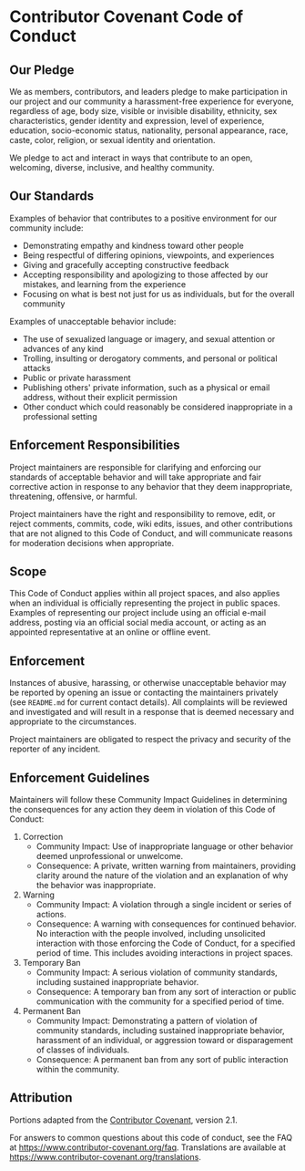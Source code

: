 # Contributor Covenant Code of Conduct

## Our Pledge

We as members, contributors, and leaders pledge to make participation in our project and
our community a harassment-free experience for everyone, regardless of age, body size,
visible or invisible disability, ethnicity, sex characteristics, gender identity and
expression, level of experience, education, socio-economic status, nationality, personal
appearance, race, caste, color, religion, or sexual identity and orientation.

We pledge to act and interact in ways that contribute to an open, welcoming, diverse,
inclusive, and healthy community.

## Our Standards

Examples of behavior that contributes to a positive environment for our community include:

* Demonstrating empathy and kindness toward other people
* Being respectful of differing opinions, viewpoints, and experiences
* Giving and gracefully accepting constructive feedback
* Accepting responsibility and apologizing to those affected by our mistakes, and learning from the experience
* Focusing on what is best not just for us as individuals, but for the overall community

Examples of unacceptable behavior include:

* The use of sexualized language or imagery, and sexual attention or advances of any kind
* Trolling, insulting or derogatory comments, and personal or political attacks
* Public or private harassment
* Publishing others' private information, such as a physical or email address, without their explicit permission
* Other conduct which could reasonably be considered inappropriate in a professional setting

## Enforcement Responsibilities

Project maintainers are responsible for clarifying and enforcing our standards of acceptable
behavior and will take appropriate and fair corrective action in response to any behavior that
they deem inappropriate, threatening, offensive, or harmful.

Project maintainers have the right and responsibility to remove, edit, or reject comments,
commits, code, wiki edits, issues, and other contributions that are not aligned to this Code of
Conduct, and will communicate reasons for moderation decisions when appropriate.

## Scope

This Code of Conduct applies within all project spaces, and also applies when an individual is
officially representing the project in public spaces. Examples of representing our project
include using an official e-mail address, posting via an official social media account, or acting
as an appointed representative at an online or offline event.

## Enforcement

Instances of abusive, harassing, or otherwise unacceptable behavior may be reported by
opening an issue or contacting the maintainers privately (see `README.md` for current
contact details). All complaints will be reviewed and investigated and will result in a response
that is deemed necessary and appropriate to the circumstances.

Project maintainers are obligated to respect the privacy and security of the reporter of any
incident.

## Enforcement Guidelines

Maintainers will follow these Community Impact Guidelines in determining the consequences
for any action they deem in violation of this Code of Conduct:

1. Correction
   - Community Impact: Use of inappropriate language or other behavior deemed unprofessional or unwelcome.
   - Consequence: A private, written warning from maintainers, providing clarity around the nature of the violation and an explanation of why the behavior was inappropriate.
2. Warning
   - Community Impact: A violation through a single incident or series of actions.
   - Consequence: A warning with consequences for continued behavior. No interaction with the people involved, including unsolicited interaction with those enforcing the Code of Conduct, for a specified period of time. This includes avoiding interactions in project spaces.
3. Temporary Ban
   - Community Impact: A serious violation of community standards, including sustained inappropriate behavior.
   - Consequence: A temporary ban from any sort of interaction or public communication with the community for a specified period of time.
4. Permanent Ban
   - Community Impact: Demonstrating a pattern of violation of community standards, including sustained inappropriate behavior, harassment of an individual, or aggression toward or disparagement of classes of individuals.
   - Consequence: A permanent ban from any sort of public interaction within the community.

## Attribution

Portions adapted from the [Contributor Covenant][homepage], version 2.1.

For answers to common questions about this code of conduct, see the FAQ at
https://www.contributor-covenant.org/faq. Translations are available at
https://www.contributor-covenant.org/translations.

[homepage]: https://www.contributor-covenant.org
